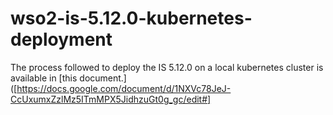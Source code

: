 # wso2-is-5.12.0-kubernetes-deployment

The process followed to deploy the IS 5.12.0 on a local kubernetes cluster is available in [this document.]([https://docs.google.com/document/d/1NXVc78JeJ-CcUxumxZzlMz5ITmMPX5JidhzuGt0g_gc/edit#]
